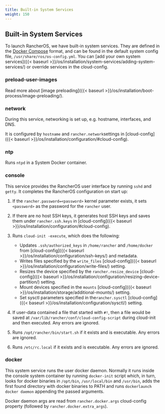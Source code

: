 ```yaml
---
title: Built-in System Services
weight: 150
---
```


## Built-in System Services

To launch RancherOS, we have built-in system services. They are defined in the [Docker Compose](https://docs.docker.com/compose/compose-file/) format, and can be found in the default system config file, `/usr/share/ros/os-config.yml`. You can [add your own system services]({{< baseurl >}}/os/installation/system-services/adding-system-services/) or override services in the cloud-config.

### preload-user-images

Read more about [image preloading]({{< baseurl >}}/os/installation/boot-process/image-preloading/).

### network

During this service, networking is set up, e.g. hostname, interfaces, and DNS.

It is configured by `hostname` and `rancher.network`settings in [cloud-config]({{< baseurl >}}/os/installation/configuration/#cloud-config).

### ntp

Runs `ntpd` in a System Docker container.

### console

This service provides the RancherOS user interface by running `sshd` and `getty`. It completes the RancherOS configuration on start up:

1. If the `rancher.password=<password>` kernel parameter exists, it sets `<password>` as the password for the `rancher` user.

2. If there are no host SSH keys, it generates host SSH keys and saves them under `rancher.ssh.keys` in [cloud-config]({{< baseurl >}}/os/installation/configuration/#cloud-config).

3. Runs `cloud-init -execute`, which does the following:

   * Updates `.ssh/authorized_keys` in `/home/rancher` and `/home/docker` from [cloud-config]({{< baseurl >}}/os/installation/configuration/ssh-keys/) and metadata.
   * Writes files specified by the `write_files` [cloud-config]({{< baseurl >}}/os/installation/configuration/write-files/) setting.
   * Resizes the device specified by the `rancher.resize_device` [cloud-config]({{< baseurl >}}/os/installation/configuration/resizing-device-partition/) setting.
   * Mount devices specified in the `mounts` [cloud-config]({{< baseurl >}}/os/installation/storage/additional-mounts/) setting.
   * Set sysctl parameters specified in  the`rancher.sysctl` [cloud-config]({{< baseurl >}}/os/installation/configuration/sysctl/) setting.

4. If user-data contained a file that started with `#!`, then a file would be saved at `/var/lib/rancher/conf/cloud-config-script` during cloud-init and then executed. Any errors are ignored.

5. Runs `/opt/rancher/bin/start.sh` if it exists and is executable. Any errors are ignored.

6. Runs `/etc/rc.local` if it exists and is executable. Any errors are ignored.

### docker

This system service runs the user docker daemon. Normally it runs inside the console system container by running `docker-init` script which, in turn, looks for docker binaries in `/opt/bin`, `/usr/local/bin` and `/usr/bin`, adds the first found directory with docker binaries to PATH and runs `dockerlaunch docker daemon` appending the passed arguments.

Docker daemon args are read from `rancher.docker.args` cloud-config property (followed by `rancher.docker.extra_args`).
